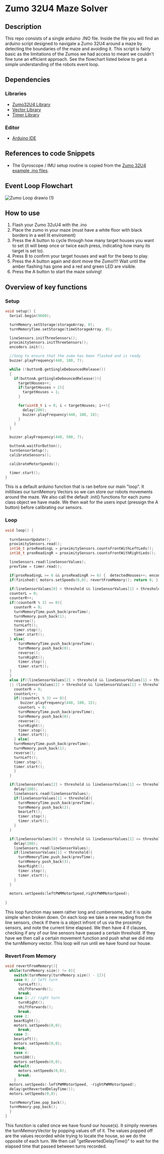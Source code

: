 # Zumo 32U4 Maze Solver
## Description

This repo consists of a single arduino .INO file. Inside the file you will find an arduino script designed to navigate a Zumo 32U4 around a maze by detecting the boundaries of the maze and avoiding it. This script is fairly basic as the limitations of the Zumos we had access to meant we couldn't fine tune an efficient approach. See the flowchart listed below to get a simple understanding of the robots event loop.

## Dependencies
### Libraries
- [Zumo32U4 Library ](https://github.com/pololu/zumo-32u4-arduino-library)
- [Vector Library](https://github.com/janelia-arduino/Vector)
- [Timer Library](https://github.com/sstaub/Timer)

### Editor
- [Arduino IDE](https://www.arduino.cc/en/software)

## References to code Snippets

- The Gyroscope / IMU setup routine is copied from the [Zumo 32U4 example .ino files](https://github.com/pololu/zumo-32u4-arduino-library/tree/master/examples).

## Event Loop Flowchart

![Zumo Loop drawio (1)](https://github.com/FinnMx/Zumo-32U4-Maze-Solver/assets/93927783/ce5053e6-fd61-4719-b3df-e10e4a56d528)

## How to use

1) Flash your Zumo 32uU4 with the .ino
2) Place the zumo in your maze (must have a white floor with black borders in a well lit enviroment)
3) Press the A button to cycle through how many target houses you want to set (it will beep once or twice each press, indicating how many its target is set to).
4) Press B to confirm your target houses and wait for the beep to play.
5) Press the A button again and dont move the Zumo!!!! Wait until the amber flashing has gone and a red and green LED are visible.
6) Press the A button to start the maze solving!

## Overview of key functions

### Setup
```C++
void setup() {
  Serial.begin(9600);

  turnMemory.setStorage(storageArray, 0);
  turnMemoryTime.setStorage(timeStorageArray, 0);

  lineSensors.initThreeSensors();
  proximitySensors.initThreeSensors();
  encoders.init();

  //Song to ensure that the zumo has been flashed and is ready
  buzzer.playFrequency(440, 100, 7);

  while (!buttonB.getSingleDebouncedRelease())
  {
    if(buttonA.getSingleDebouncedRelease()){
      targetHouses++;
      if(targetHouses > 2){
        targetHouses = 1;
      }

      for(uint8_t i = 0; i < targetHouses; i++){
        delay(200);
        buzzer.playFrequency(440, 100, 10);
      }
    }
  }

  buzzer.playFrequency(440, 500, 7);

  buttonA.waitForButton();
  turnSensorSetup();
  calibrateSensors();

  calibrateMotorSpeeds();

  timer.start();
}
```
This is a default arduino function that is ran before our main "loop". It initilisies our turnMemory Vectors so we can store our robots movements around the maze. We also call the default .init() functions for each zumo class object we have made. We then wait for the users input (pressign the A button) before calibrating our sensors.

### Loop
```C++
void loop() {
  
  turnSensorUpdate();
  proximitySensors.read();
  int16_t proxReadingL = proximitySensors.countsFrontWithLeftLeds();
  int16_t proxReadingR = proximitySensors.countsFrontWithRightLeds();

  lineSensors.read(lineSensorValues);
  prevTime = timer.read();

  if(proxReadingL >= 6 && proxReadingR >= 6) {  detectedHouses++; encounteredAHouse(prevTime); timer.stop(); timer.start(); }
  if(finished){ motors.setSpeeds(0,0); revertFromMemory(); return 0; }
  
  if(lineSensorValues[0] > threshold && lineSensorValues[1] > threshold && lineSensorValues[2] < threshold){
  counterL = 0;
  counterR++;
  if((counterR % 3) == 0){
    counterR = 0;
    turnMemoryTime.push_back(prevTime);
    turnMemory.push_back(1);
    reverse();
    turnLeft();
    timer.stop();
    timer.start();
  } else{
      turnMemoryTime.push_back(prevTime);
      turnMemory.push_back(0);
      reverse();
      turnRight();
      timer.stop();
      timer.start();
  }
  }
  else if((lineSensorValues[2] > threshold && lineSensorValues[1] > threshold && lineSensorValues[0] < threshold)
  || (lineSensorValues[2] > threshold && lineSensorValues[1] > threshold && lineSensorValues[0] > threshold)){
    counterR = 0;
    counterL++;
    if((counterL % 3) == 0){
       buzzer.playFrequency(440, 100, 15);
      counterL = 0;
      turnMemoryTime.push_back(prevTime);
      turnMemory.push_back(0);
      reverse();
      turnRight();
      timer.stop();
      timer.start();
    } else{
    turnMemoryTime.push_back(prevTime);
    turnMemory.push_back(1);
    reverse();
    turnLeft();
    timer.stop();
    timer.start();
    }
  }

  if(lineSensorValues[2] > threshold && lineSensorValues[1] <= threshold){
    delay(100);
    lineSensors.read(lineSensorValues);
    if(lineSensorValues[1] < threshold){
      turnMemoryTime.push_back(prevTime);
      turnMemory.push_back(2);
      bearLeft();
      timer.stop();
      timer.start();
    }
  }

  if(lineSensorValues[0] > threshold && lineSensorValues[1] <= threshold){
    delay(100);
    lineSensors.read(lineSensorValues);
    if(lineSensorValues[1] < threshold){
      turnMemoryTime.push_back(prevTime);
      turnMemory.push_back(3);
      bearRight();
      timer.stop();
      timer.start();
    }
  }
  
  motors.setSpeeds(leftPWMMotorSpeed,rightPWMMotorSpeed);
    
}
```
This loop function may seem rather long and cumbersome, but it is quite simple when broken down. On each loop we take a new reading from the line sensors, check if there is a object infront of us via the proximity sensors, and note the current time elapsed. We then have 4 if clauses, checking if any of our line sensors have passed a certain threshold. If they have we then call a certain movement function and push what we did into the turnMemory vector. This loop will run until we have found our house.

### Revert From Memory
```C++
void revertFromMemory(){
  while(turnMemory.size() != 0){
    switch(turnMemory[turnMemory.size() - 1]){
    case 0: // left turn
      turnLeft();
      shiftForwards();
      break;
    case 1: // right turn
      turnRight();
      shiftForwards();
      break;
    case 2:
    bearRight();
    motors.setSpeeds(0,0);
      break;
    case 3:
    bearLeft();
    motors.setSpeeds(0,0);
    break;
    case 4:
    turn180();
    motors.setSpeeds(0,0);
    default:
      motors.setSpeeds(0,0);
      break;
    }
  motors.setSpeeds(-leftPWMMotorSpeed, -rightPWMMotorSpeed);
  delay(getRevertedDelayTime());
  motors.setSpeeds(0,0);

  turnMemoryTime.pop_back();
  turnMemory.pop_back();
  }
}

```

This function is called once we have found our house(s). It simpily reverses the turnMemoryVector by popping values off of it. The values popped off are the values recorded while trying to locate the house, so we do the opposite of each turn. We then call "getRevertedDelayTime()" to wait for the elapsed time that passed between turns recorded.

